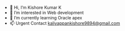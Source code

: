 - 👋 Hi, I’m Kishore Kumar K
- 👀 I’m interested in Web development
- 🌱 I’m currently learning Oracle apex
- 📫 Urgent Contact kaliyappankishore9894@gmail.com

<!---
kishoreshiled/kishoreshiled is a ✨ special ✨ repository because its `README.md` (this file) appears on your GitHub profile.
You can click the Preview link to take a look at your changes.
--->
